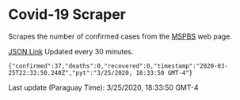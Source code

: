 # Covid-19 Scraper

Scrapes the number of confirmed cases from the [MSPBS](https://www.mspbs.gov.py/covid-19.php) web page.

[JSON Link](https://jmayalag.github.io/covid19-scrape/cases.json)
Updated every 30 minutes.
```
{"confirmed":37,"deaths":0,"recovered":0,"timestamp":"2020-03-25T22:33:50.240Z","pyt":"3/25/2020, 18:33:50 GMT-4"}
```
Last update (Paraguay Time): 3/25/2020, 18:33:50 GMT-4